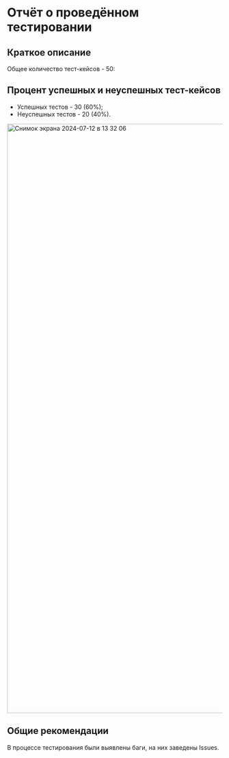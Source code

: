 # Отчёт о проведённом тестировании

## Краткое описание

Общее количество тест-кейсов - 50:

## Процент успешных и неуспешных тест-кейсов

* Успешных тестов - 30 (60%);
* Неуспешных тестов - 20 (40%).

<img width="1377" alt="Снимок экрана 2024-07-12 в 13 32 06" src="https://github.com/user-attachments/assets/ad838a28-4e0b-4185-8a95-2305dfce1e48">

## Общие рекомендации

В процессе тестирования были выявлены баги, на них заведены Issues. 
